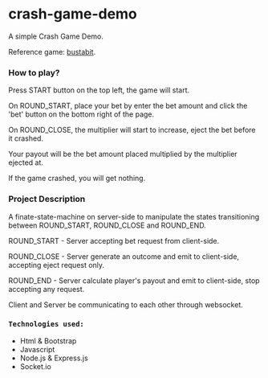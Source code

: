 # crash-game-demo

A simple Crash Game Demo. 

Reference game: [bustabit](https://www.bustabit.com/play).

### How to play?
Press START button on the top left, the game will start.

On ROUND_START, place your bet by enter the bet amount and click the 'bet' button on the bottom right of the page.

On ROUND_CLOSE, the multiplier will start to increase, eject the bet before it crashed. 

Your payout will be the bet amount placed multiplied by the multiplier ejected at.

If the game crashed, you will get nothing.


### Project Description
A finate-state-machine on server-side to manipulate the states transitioning between ROUND_START, ROUND_CLOSE and ROUND_END.

ROUND_START - Server accepting bet request from client-side. 

ROUND_CLOSE - Server generate an outcome and emit to client-side, accepting eject request only.

ROUND_END - Server calculate player's payout and emit to client-side, stop accepting any request.

Client and Server be communicating to each other through websocket.

### `Technologies used:`
* Html & Bootstrap
* Javascript
* Node.js & Express.js
* Socket.io
